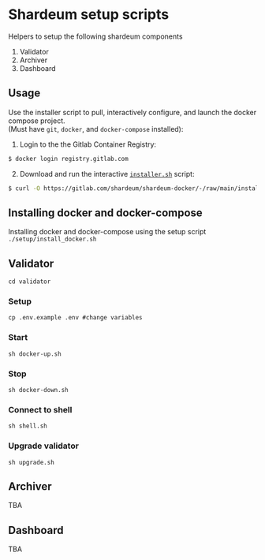 # Shardeum setup scripts

Helpers to setup the following shardeum components

1. Validator
2. Archiver
3. Dashboard

## Usage

Use the installer script to pull, interactively configure, and launch the docker compose project.  
(Must have `git`, `docker`, and `docker-compose` installed):

1. Login to the the Gitlab Container Registry:

```bash
$ docker login registry.gitlab.com
```

2. Download and run the interactive [`installer.sh`](https://gitlab.com/shardeum/shardeum-docker/-/blob/main/installer.sh) script:

```bash
$ curl -O https://gitlab.com/shardeum/shardeum-docker/-/raw/main/installer.sh && chmod +x installer.sh && ./installer.sh
```

## Installing docker and docker-compose

Installing docker and docker-compose using the setup script `./setup/install_docker.sh`

## Validator

```
cd validator
```

### Setup

```
cp .env.example .env #change variables
```

### Start

```
sh docker-up.sh
```

### Stop

```
sh docker-down.sh
```

### Connect to shell

```
sh shell.sh
```

### Upgrade validator

```
sh upgrade.sh
```

## Archiver

TBA

## Dashboard

TBA
